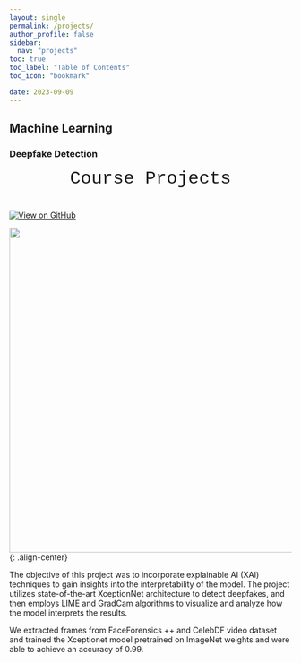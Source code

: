 ```yaml
---
layout: single
permalink: /projects/
author_profile: false
sidebar:
  nav: "projects"
toc: true
toc_label: "Table of Contents"
toc_icon: "bookmark"

date: 2023-09-09
---
```


## Machine Learning

### Deepfake Detection 
<div style="margin-bottom:1cm; font-family: 'Courier New', Courier, monospace;" align="center"><font size="6">Course Projects</font></div>

[![View on GitHub](https://img.shields.io/badge/GitHub-View_on_GitHub-blue?logo=GitHub)](https://github.com/tanisha1112/deepfake-detection)

<img src="https://raw.githubusercontent.com/tanisha1112/tanisha1112.github.io/master/images/XAI.png" width="580">{: .align-center}

The objective of this project was to incorporate explainable AI (XAI) techniques to gain insights into the interpretability of the model. The project utilizes state-of-the-art XceptionNet architecture to detect deepfakes, and then employs LIME and GradCam algorithms to visualize and analyze how the model interprets the results.

We extracted frames from FaceForensics ++ and CelebDF video dataset and trained the Xceptionet model pretrained on ImageNet weights and were able to achieve an accuracy of 0.99. 



